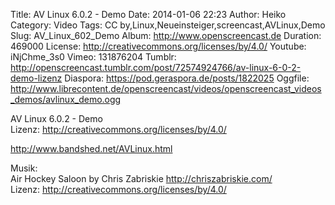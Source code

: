 Title: AV Linux 6.0.2 - Demo
Date: 2014-01-06 22:23
Author: Heiko
Category: Video
Tags: CC by,Linux,Neueinsteiger,screencast,AVLinux,Demo
Slug: AV_Linux_602_Demo
Album: http://www.openscreencast.de
Duration: 469000
License: http://creativecommons.org/licenses/by/4.0/
Youtube: iNjChme_3s0
Vimeo: 131876204
Tumblr: http://openscreencast.tumblr.com/post/72574924766/av-linux-6-0-2-demo-lizenz
Diaspora: https://pod.geraspora.de/posts/1822025
Oggfile: http://www.librecontent.de/openscreencast/videos/openscreencast_videos_demos/avlinux_demo.ogg

AV Linux 6.0.2 - Demo  
Lizenz: <http://creativecommons.org/licenses/by/4.0/>  
  
<http://www.bandshed.net/AVLinux.html>  
  
Musik:  
Air Hockey Saloon by Chris Zabriskie <http://chriszabriskie.com/>  
Lizenz: <http://creativecommons.org/licenses/by/4.0/>


